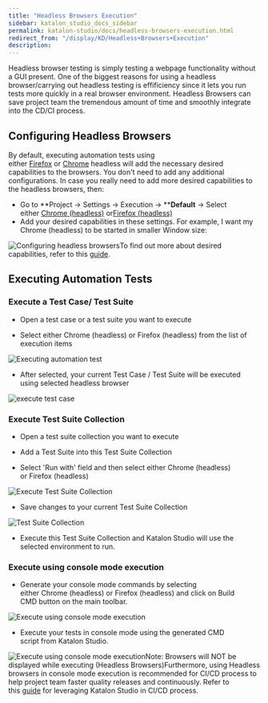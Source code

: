 ```yaml
---
title: "Headless Browsers Execution" 
sidebar: katalon_studio_docs_sidebar
permalink: katalon-studio/docs/headless-browsers-execution.html 
redirect_from: "/display/KD/Headless+Browsers+Execution" 
description: 
---
```

Headless browser testing is simply testing a webpage functionality without a GUI present. One of the biggest reasons for using a headless browser/carrying out headless testing is effificiency since it lets you run tests more quickly in a real browser environment. Headless Browsers can save project team the tremendous amount of time and smoothly integrate into the CD/CI process.

Configuring Headless Browsers
-----------------------------

By default, executing automation tests using either [Firefox](https://developer.mozilla.org/en-US/Firefox/Headless_mode) or [Chrome](https://developers.google.com/web/updates/2017/04/headless-chrome) headless will add the necessary desired capabilities to the browsers. You don't need to add any additional configurations. In case you really need to add more desired capabilities to the headless browsers, then:

*   Go to **Project -> Settings -> Execution -> ****Default** -\> Select either [Chrome (headless)](/pages/viewpage.action?pageId=13700170) or[Firefox (headless)](/pages/viewpage.action?pageId=13700172)
*   Add your desired capabilities in these settings. For example, I want my Chrome (headless) to be started in smaller Window size:

![Configuring headless browsers](../../images/katalon-studio/docs/headless-browsers-execution/Configuring-headless-browsers.png)To find out more about desired capabilities, refer to this [guide](/display/KD/Introduction+to+Desired+Capabilities).

Executing Automation Tests
--------------------------

### Execute a Test Case/ Test Suite

*   Open a test case or a test suite you want to execute
    
*   Select either Chrome (headless) or Firefox (headless) from the list of execution items
    

![Executing automation test](../../images/katalon-studio/docs/headless-browsers-execution/Executing-automation-test.png)

*   After selected, your current Test Case / Test Suite will be executed using selected headless browser
    

![execute test case](../../images/katalon-studio/docs/headless-browsers-execution/execute-test-case.png)

### Execute Test Suite Collection

*   Open a test suite collection you want to execute
    
*   Add a Test Suite into this Test Suite Collection
    
*   Select 'Run with' field and then select either Chrome (headless) or Firefox (headless)
    

![Execute Test Suite Collection](../../images/katalon-studio/docs/headless-browsers-execution/Execute-Test-Suite-Collection.png)

*   Save changes to your current Test Suite Collection
    

![Test Suite Collection](../../images/katalon-studio/docs/headless-browsers-execution/Test-Suite-Collection.png)

*   Execute this Test Suite Collection and Katalon Studio will use the selected environment to run.
    

### Execute using console mode execution

*   Generate your console mode commands by selecting either Chrome (headless) or Firefox (headless) and click on Build CMD button on the main toolbar.
    

![Execute using console mode execution](../../images/katalon-studio/docs/headless-browsers-execution/Execute-using-console-mode-execution.png)

*   Execute your tests in console mode using the generated CMD script from Katalon Studio.
    

![Execute using console mode execution](../../images/katalon-studio/docs/headless-browsers-execution/Execute-using-console-mode-execution-2.png)Note: Browsers will NOT be displayed while executing (Headless Browsers)Furthermore, using Headless browsers in console mode execution is recommended for CI/CD process to help project team faster quality releases and continuously. Refer to this [guide](/pages/viewpage.action?pageId=786527) for leveraging Katalon Studio in CI/CD process.